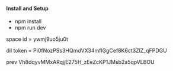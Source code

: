 
#### Install and Setup

- npm install
- npm run dev

space id = ywmj9uo5ju0t

dil token = Pi0fNozPSs3HQmdVX34mflGgCef8K6ct3ZlZ_qFPDGU

prev Vh8dqyvMMxARqjjE275H_zEeZcKP1JMsb2a5qpVLBOU